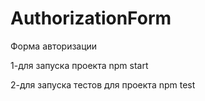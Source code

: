 # AuthorizationForm
Форма авторизации

1-для запуска проекта npm start 

2-для запуска тестов для проекта npm test
